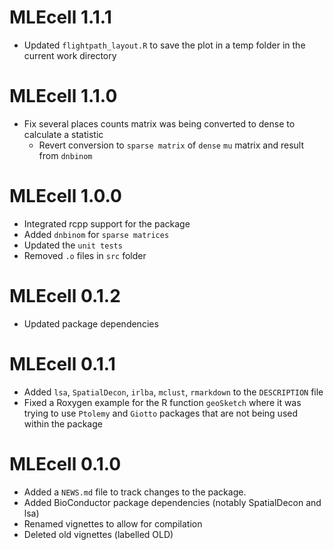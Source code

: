 # MLEcell 1.1.1

* Updated `flightpath_layout.R` to save the plot in a temp folder in the current work directory

# MLEcell 1.1.0

* Fix several places counts matrix was being converted to dense to calculate a statistic
  * Revert conversion to `sparse matrix` of `dense` `mu` matrix and result from `dnbinom`

# MLEcell 1.0.0

* Integrated rcpp support for the package
* Added `dnbinom` for `sparse matrices`
* Updated the `unit tests`
* Removed `.o` files in `src` folder

# MLEcell 0.1.2

* Updated package dependencies

# MLEcell 0.1.1

* Added `lsa`, `SpatialDecon`, `irlba`, `mclust`, `rmarkdown` to the `DESCRIPTION` file
* Fixed a Roxygen example for the R function `geoSketch` where it was trying to use `Ptolemy` and `Giotto` packages that are not being used within the package

# MLEcell 0.1.0

* Added a `NEWS.md` file to track changes to the package.
* Added BioConductor package dependencies (notably SpatialDecon and lsa)
* Renamed vignettes to allow for compilation
* Deleted old vignettes (labelled OLD)
